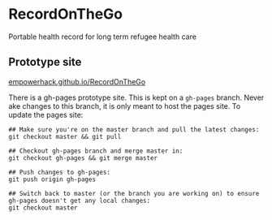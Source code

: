 # RecordOnTheGo
Portable health record for long term refugee health care

## Prototype site
[empowerhack.github.io/RecordOnTheGo](http://empowerhack.github.io/RecordOnTheGo/prototype/)

There is a gh-pages prototype site. This is kept on a `gh-pages` branch. Never ake changes to this branch, it is only meant to host the pages site. To update the pages site:

```
## Make sure you're on the master branch and pull the latest changes:
git checkout master && git pull

## Checkout gh-pages branch and merge master in:
git checkout gh-pages && git merge master

## Push changes to gh-pages: 
git push origin gh-pages

## Switch back to master (or the branch you are working on) to ensure gh-pages doesn't get any local changes: 
git checkout master
```
